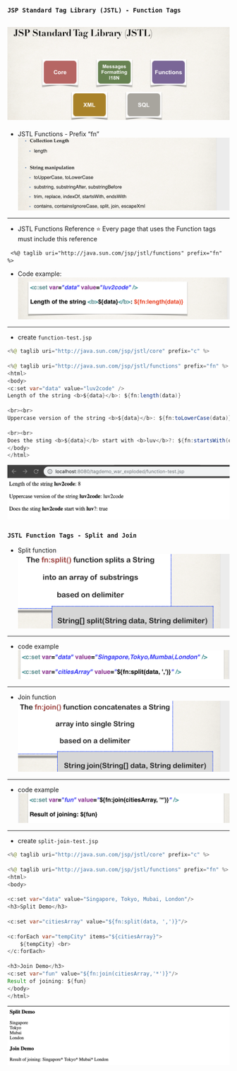 ### `JSP Standard Tag Library (JSTL) - Function Tags`

![](img/2019-08-26-09-23-27.png)
---

-  JSTL Functions - Prefix “fn”
![](img/2019-08-26-09-23-48.png)
---

-  JSTL Functions Reference
:star: Every page that uses the Function tags must include this reference

` <%@ taglib uri="http://java.sun.com/jsp/jstl/functions" prefix="fn" %>`

- Code example:
![](img/2019-08-26-09-25-00.png)
---

- create `function-test.jsp`


```java
<%@ taglib uri="http://java.sun.com/jsp/jstl/core" prefix="c" %>

<%@ taglib uri="http://java.sun.com/jsp/jstl/functions" prefix="fn" %>
<html>
<body>
<c:set var="data" value="luv2code" />
Length of the string <b>${data}</b>: ${fn:length(data)}

<br><br>
Uppercase version of the string <b>${data}</b>: ${fn:toLowerCase(data)}

<br><br>
Does the sting <b>${data}</b> start with <b>luv</b>?: ${fn:startsWith(data, "luv")}
</body>
</html>
```


![](img/2019-08-26-09-35-52.png)


### `JSTL Function Tags - Split and Join`

- Split function
![](img/2019-08-26-09-37-22.png)
---

- code example
![](img/2019-08-26-09-37-48.png)
---

- Join function
![](img/2019-08-26-09-38-08.png)
---

- code example
![](img/2019-08-26-09-38-46.png)
---

- create `split-join-test.jsp`


```java
<%@ taglib uri="http://java.sun.com/jsp/jstl/core" prefix="c" %>

<%@ taglib uri="http://java.sun.com/jsp/jstl/functions" prefix="fn" %>
<html>
<body>

<c:set var="data" value="Singapore, Tokyo, Mubai, London"/>
<h3>Split Demo</h3>

<c:set var="citiesArray" value="${fn:split(data, ',')}"/>

<c:forEach var="tempCity" items="${citiesArray}"> 
    ${tempCity} <br>
</c:forEach>

<h3>Join Demo</h3>
<c:set var="fun" value="${fn:join(citiesArray,'*')}"/> 
Result of joining: ${fun}
</body>
</html>
```



![](img/2019-08-26-09-46-27.png)




